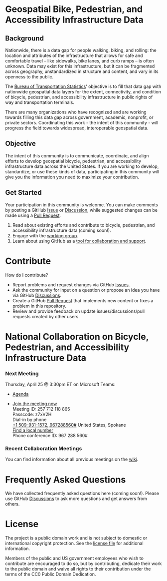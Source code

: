 # Geospatial Bike, Pedestrian, and Accessibility Infrastructure Data

## Background
Nationwide, there is a data gap for people walking, biking, and rolling: the location and attributes of the infrastructure that allows for safe and comfortable travel – like sidewalks, bike lanes, and curb ramps – is often unknown. Data may exist for this infrastructure, but it can be fragmented across geography, unstandardized in structure and content, and vary in its openness to the public. 

The [Bureau of Transportation Statistics](https://www.bts.gov/)' objective is to fill that data gap with nationwide geospatial data layers for the extent, connectivity, and condition of bicycle, pedestrian, and accessibility infrastructure in public rights of way and transportation terminals.

There are many organizations who have recognized and are working towards filling this data gap across government, academic, nonprofit, or private sectors. Coordinating this work - the intent of this community - will progress the field towards widespread, interoperable geospatial data.

## Objective
The intent of this community is to communicate, coordinate, and align efforts to develop geospatial bicycle, pedestrian, and accessibility infrastructure data across the United States. If you are working to develop, standardize, or use these kinds of data, participating in this community will give you the information you need to maximize your contribution.

## Get Started
Your participation in this community is welcome. You can make comments by posting a GitHub [Issue](https://github.com/dotbts/BPA/issues) or [Discussion](https://github.com/dotbts/BPA/discussions), while suggested changes can be made using a [Pull Request](https://github.com/dotbts/BPA/pulls).

1. Read about existing efforts and contribute to bicycle, pedestrian, and accessibility infrastructure data (coming soon!).
2. Engage with the [working group](#working-group).
3. Learn about using GitHub as a [tool for collaboration and support](#contribute).

# Contribute

How do I contribute?

- Report problems and request changes via GitHub [Issues](https://github.com/dotbts/BPA/issues).
- Ask the community for input on a question or propose an idea you have via GitHub [Discussions](https://github.com/dotbts/BPA/discussions).
- Create a GitHub [Pull Request](https://github.com/dotbts/BPA/pulls) that implements new content or fixes a problem in this repository.
- Review and provide feedback on update issues/discussions/pull requests created by other users.

# National Collaboration on Bicycle, Pedestrian, and Accessibility Infrastructure Data
### Next Meeting
Thursday, April 25 @ 3:30pm ET on Microsoft Teams:  
- [Agenda](https://github.com/dotbts/BPA/wiki/2024-04-25)  

- [Join the meeting now](https://teams.microsoft.com/l/meetup-join/19%3ameeting_MzJhNzQ4OGItN2I2MC00Y2FjLWFmNGYtZDVhMTY1NGFiZjMz%40thread.v2/0?context=%7b%22Tid%22%3a%22c4cd245b-44f0-4395-a1aa-3848d258f78b%22%2c%22Oid%22%3a%22ab52f690-7a57-457d-8a25-2f7025a81547%22%7d)  
  Meeting ID: 257 712 118 865  
  Passcode: z7xV2H  
  Dial-in by phone  
  [+1 509-931-1572,,967288560#](tel:+15099311572,,967288560) United States, Spokane  
  [Find a local number](https://dialin.teams.microsoft.com/989331a8-d3e3-40a4-b706-8cf41671b2d3?id=967288560)  
  Phone conference ID: 967 288 560#  

### Recent Collaboration Meetings
You can find information about all previous meetings on the [wiki](https://github.com/dotbts/BPA/wiki).

# Frequently Asked Questions
We have collected frequently asked questions here (coming soon!). Please use GitHub [Discussions](https://github.com/dotbts/BPA/discussions) to ask more questions and get answers from others.


# License
The project is a public domain work and is not subject to domestic or international copyright protection. See the [license file](./LICENSE.md) for additional information.

Members of the public and US government employees who wish to contribute are encouraged to do so, but by contributing, dedicate their work to the public domain and waive all rights to their contribution under the terms of the CC0 Public Domain Dedication.

